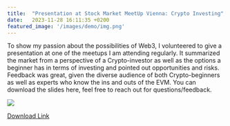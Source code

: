 ```yaml
---
title:  "Presentation at Stock Market MeetUp Vienna: Crypto Investing"
date:   2023-11-28 16:11:35 +0200
featured_image: '/images/demo/img.png'
---
```


To show my passion about the possibilities of Web3, I volunteered to give a presentation at one of the meetups I am attending regularly. It summarized the market from a perspective of a Crypto-investor as well
as the options a beginner has in terms of investing and pointed out opportunities and risks. Feedback was great, given the diverse audience of both Crypto-beginners as well as experts
who know the ins and outs of the EVM. You can download the slides here, feel free to reach out for questions/feedback.

![](/assets/images/stock_market.jpeg)

[Download Link](https://github.com/phil3k3/philiplimbeck.dev/blob/main/files/CryptoInvesting.pdf?raw=true)
